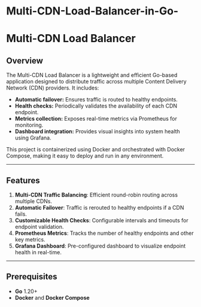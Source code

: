 # Multi-CDN-Load-Balancer-in-Go-


# Multi-CDN Load Balancer

## Overview
The Multi-CDN Load Balancer is a lightweight and efficient Go-based application designed to distribute traffic across multiple Content Delivery Network (CDN) providers. It includes:
- **Automatic failover:** Ensures traffic is routed to healthy endpoints.
- **Health checks:** Periodically validates the availability of each CDN endpoint.
- **Metrics collection:** Exposes real-time metrics via Prometheus for monitoring.
- **Dashboard integration:** Provides visual insights into system health using Grafana.

This project is containerized using Docker and orchestrated with Docker Compose, making it easy to deploy and run in any environment.

---

## Features
1. **Multi-CDN Traffic Balancing**: Efficient round-robin routing across multiple CDNs.
2. **Automatic Failover**: Traffic is rerouted to healthy endpoints if a CDN fails.
3. **Customizable Health Checks**: Configurable intervals and timeouts for endpoint validation.
4. **Prometheus Metrics**: Tracks the number of healthy endpoints and other key metrics.
5. **Grafana Dashboard**: Pre-configured dashboard to visualize endpoint health in real-time.

---

## Prerequisites
- **Go** 1.20+  
- **Docker** and **Docker Compose**  
